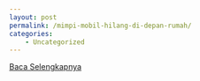 ```yaml
---
layout: post
permalink: /mimpi-mobil-hilang-di-depan-rumah/
categories:
    - Uncategorized
---
```


[Baca Selengkapnya](/10)